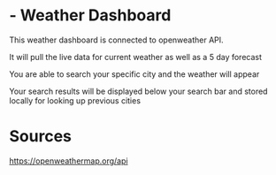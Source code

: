 # - Weather Dashboard

This weather dashboard is connected to openweather API.

It will pull the live data for current weather as well as a 5 day forecast

You are able to search your specific city and the weather will appear

Your search results will be displayed below your search bar and stored locally for looking up previous cities

# Sources

https://openweathermap.org/api

